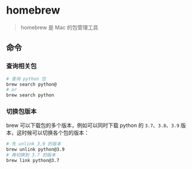 # homebrew

> homebrew 是 Mac 的包管理工具

## 命令

### 查询相关包

```bash
# 查询 python 包
brew search python@
# or
brew search python
```

### 切换包版本

brew 可以下载包的多个版本，例如可以同时下载 python 的 `3.7`、`3.8`、`3.9` 版本，这时候可以切换各个包的版本：

```bash
# 先 unlink 3.9 的版本
brew unlink python@3.9
# 再切换到 3.7 的版本
brew link python@3.7

```
